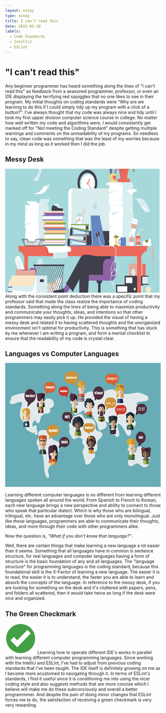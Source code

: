 ```yaml
---
layout: essay
type: essay
title: I can't read this
date: 2022-02-10
labels:
  - Code Standards
  - IntelliJ
  - ESLint
---
```


# "I can't read this"
Any beginner programmer has heard something along the lines of "I can't read this" as feedback from a seasoned programmer, professor, or even an IDE displaying the terrifying red squiggles that no one likes to see in their program. My initial thoughts on coding standards were "Why are we learning to do this if I could simply tidy up my program with a click of a button?". I've always thought that my code was always nice and tidy until I took my first upper division computer science course in college. No matter how well written my code and algorithms were, I would consistently get marked off for "Not meeting the Coding Standard" despite getting multiple warnings and comments on the unreadability of my programs. So needless to say, clean code was something that was the least of my worries because in my mind as long as it worked then I did the job. 

## Messy Desk
<img class="ui medium right floated image" src="../images/messy-desk.jpg" width="500" height="400">
Along with the consistent point deduction there was a specific point that my professor said that made the class realize the importance of coding standards. Something along the lines of being able to maximize productivity and communicate your thoughts, ideas, and intentions so that other programmers may easily pick it up. He provided the visual of having a messy desk and related it to having scattered thoughts and the unorganized environment isn't optimal for productivity. This is something that has stuck by me whenever I am writing a program, and form a mental checklist to ensure that the readability of my code is crystal clear.

## Languages vs Computer Languages
<img src="../images/languages.png" width="700" height="400">

Learning different computer languages is no different from learning different languages spoken all around the world. From Spanish to French to Korean, each new language brings a new perspective and ability to connect to those who speak that particular dialect. Which is why those who are bilingual, trilingual, etc. have an advantage over those who are only monolingual. Just like these languages, programmers are able to communicate their thoughts, ideas, and more through their code with other programmers alike. 

Now the question is, <i>"What if you don't know that language?"</i>.

Well, there are certain things that make learning a new language a lot easier than it seems. Something that all languages have in common is sentence structure, for real languages and computer languages having a form of structure is the basic foundation of any and all languages. The "language structure" for programming languages is the coding standard, because this foundational skill is the X-Factor of learning a new language. The easier it is to read, the easier it is to understand, the faster you are able to learn and absorb the concepts of the language. In reference to the messy desk, if you are looking for something on the desk and it's cluttered with papers, pens, and folders all scattered, then it would take twice as long if the desk were nice and organized.

## The Green Checkmark
<img class="ui medium left floated image" src="../images/green-checkmark.png" width="100" height="100">
Learning how to operate different IDE's works in parallel with learning different computer programming languages. Since working with the IntelliJ and ESLint, I've had to adjust from previous coding standards that I've been taught. The IDE itself is definitely growing on me as I become more acustomed to navigating through it. In terms of ESLint's standards, I find it useful since it is conditioning me into using the nicer coding style and also suggests methods that are more concise which I believe will make me do these subconciously and overall a better programmmer. And despite the pain of doing minor changes that ESLint forces me to do, the satisfaction of receiving a green checkmark is very very rewarding.
